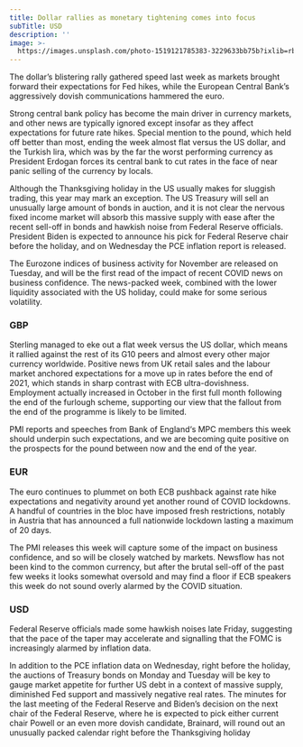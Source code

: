 ```yaml
---
title: Dollar rallies as monetary tightening comes into focus
subTitle: USD
description: ''
image: >-
  https://images.unsplash.com/photo-1519121785383-3229633bb75b?ixlib=rb-1.2.1&ixid=MnwxMjA3fDB8MHxwaG90by1wYWdlfHx8fGVufDB8fHx8&auto=format&fit=crop&w=1364&q=80
---
```


The dollar’s blistering rally gathered speed last week as markets brought forward their expectations for Fed hikes, while the European Central Bank’s aggressively dovish communications hammered the euro.

Strong central bank policy has become the main driver in currency markets, and other news are typically ignored except insofar as they affect expectations for future rate hikes. Special mention to the pound, which held off better than most, ending the week almost flat versus the US dollar, and the Turkish lira, which was by the far the worst performing currency as President Erdogan forces its central bank to cut rates in the face of near panic selling of the currency by locals.

Although the Thanksgiving holiday in the US usually makes for sluggish trading, this year may mark an exception. The US Treasury will sell an unusually large amount of bonds in auction, and it is not clear the nervous fixed income market will absorb this massive supply with ease after the recent sell-off in bonds and hawkish noise from Federal Reserve officials. President Biden is expected to announce his pick for Federal Reserve chair before the holiday, and on Wednesday the PCE inflation report is released.

The Eurozone indices of business activity for November are released on Tuesday, and will be the first read of the impact of recent COVID news on business confidence. The news-packed week, combined with the lower liquidity associated with the US holiday, could make for some serious volatility.

### GBP

Sterling managed to eke out a flat week versus the US dollar, which means it rallied against the rest of its G10 peers and almost every other major currency worldwide. Positive news from UK retail sales and the labour market anchored expectations for a move up in rates before the end of 2021, which stands in sharp contrast with ECB ultra-dovishness. Employment actually increased in October in the first full month following the end of the furlough scheme, supporting our view that the fallout from the end of the programme is likely to be limited.

PMI reports and speeches from Bank of England‘s MPC members this week should underpin such expectations, and we are becoming quite positive on the prospects for the pound between now and the end of the year.

### EUR

The euro continues to plummet on both ECB pushback against rate hike expectations and negativity around yet another round of COVID lockdowns. A handful of countries in the bloc have imposed fresh restrictions, notably in Austria that has announced a full nationwide lockdown lasting a maximum of 20 days.

The PMI releases this week will capture some of the impact on business confidence, and so will be closely watched by markets. Newsflow has not been kind to the common currency, but after the brutal sell-off of the past few weeks it looks somewhat oversold and may find a floor if ECB speakers this week do not sound overly alarmed by the COVID situation.

### USD

Federal Reserve officials made some hawkish noises late Friday, suggesting that the pace of the taper may accelerate and signalling that the FOMC is increasingly alarmed by inflation data.

In addition to the PCE inflation data on Wednesday, right before the holiday, the auctions of Treasury bonds on Monday and Tuesday will be key to gauge market appetite for further US debt in a context of massive supply, diminished Fed support and massively negative real rates. The minutes for the last meeting of the Federal Reserve and Biden’s decision on the next chair of the Federal Reserve, where he is expected to pick either current chair Powell or an even more dovish candidate, Brainard, will round out an unusually packed calendar right before the Thanksgiving holiday
